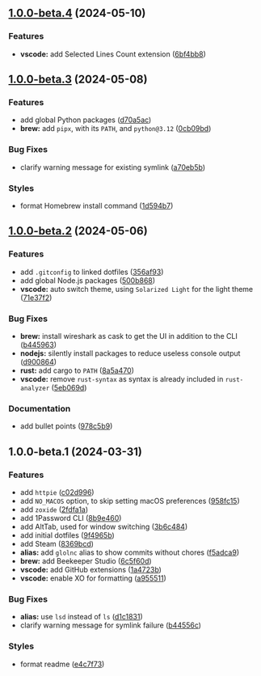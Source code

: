 ## [1.0.0-beta.4](https://github.com/vidavidorra/dotfiles/compare/v1.0.0-beta.3...v1.0.0-beta.4) (2024-05-10)

### Features

- **vscode:** add Selected Lines Count extension ([6bf4bb8](https://github.com/vidavidorra/dotfiles/commit/6bf4bb80e51ae329d0fe6e38e1a2d4208516b2a0))

## [1.0.0-beta.3](https://github.com/vidavidorra/dotfiles/compare/v1.0.0-beta.2...v1.0.0-beta.3) (2024-05-08)

### Features

- add global Python packages ([d70a5ac](https://github.com/vidavidorra/dotfiles/commit/d70a5ac17b94ef556f435ad04a0145c129d68a86))
- **brew:** add `pipx`, with its `PATH`, and `python@3.12` ([0cb09bd](https://github.com/vidavidorra/dotfiles/commit/0cb09bdd85f290ee2f5e6766b87c65e3dd3674d8))

### Bug Fixes

- clarify warning message for existing symlink ([a70eb5b](https://github.com/vidavidorra/dotfiles/commit/a70eb5b2342ae300006ced628fb39e5008bd0d09))

### Styles

- format Homebrew install command ([1d594b7](https://github.com/vidavidorra/dotfiles/commit/1d594b7aaec8bae4c3649589d8e2efb1b1b53080))

## [1.0.0-beta.2](https://github.com/vidavidorra/dotfiles/compare/v1.0.0-beta.1...v1.0.0-beta.2) (2024-05-06)

### Features

- add `.gitconfig` to linked dotfiles ([356af93](https://github.com/vidavidorra/dotfiles/commit/356af937ed71fc10309f04d1d8300be00cdff5a8))
- add global Node.js packages ([500b868](https://github.com/vidavidorra/dotfiles/commit/500b8689e3210d2a5e430a4afba31a6c5f954f46))
- **vscode:** auto switch theme, using `Solarized Light` for the light theme ([71e37f2](https://github.com/vidavidorra/dotfiles/commit/71e37f2a71b7ed5f36d49c06ae023292ef39dbca))

### Bug Fixes

- **brew:** install wireshark as cask to get the UI in addition to the CLI ([b445963](https://github.com/vidavidorra/dotfiles/commit/b445963986560953e5febc39b79937dc4988ee77))
- **nodejs:** silently install packages to reduce useless console output ([d900864](https://github.com/vidavidorra/dotfiles/commit/d9008647fcbf3237b4ebdcf69223a777eba0ee4e))
- **rust:** add cargo to `PATH` ([8a5a470](https://github.com/vidavidorra/dotfiles/commit/8a5a470b27816773ab5d7949b232e58af16cd461))
- **vscode:** remove `rust-syntax` as syntax is already included in `rust-analyzer` ([5eb069d](https://github.com/vidavidorra/dotfiles/commit/5eb069d3d82dbd2104e37fa5f40fc007cf472462))

### Documentation

- add bullet points ([978c5b9](https://github.com/vidavidorra/dotfiles/commit/978c5b990d9ffce67c48e3e9ac05f62d89db3d28))

## 1.0.0-beta.1 (2024-03-31)

### Features

- add `httpie` ([c02d996](https://github.com/vidavidorra/dotfiles/commit/c02d99636ce9c3fe857949a5f6dc057e36382bd8))
- add `NO_MACOS` option, to skip setting macOS preferences ([958fc15](https://github.com/vidavidorra/dotfiles/commit/958fc15710820abcfa263a4ff364e29d91425a9e))
- add `zoxide` ([2fdfa1a](https://github.com/vidavidorra/dotfiles/commit/2fdfa1ae57c22a9220882b086f80be3397afd46b))
- add 1Password CLI ([8b9e460](https://github.com/vidavidorra/dotfiles/commit/8b9e4605475e8c761b0c77440a6ad593fa522adf))
- add AltTab, used for window switching ([3b6c484](https://github.com/vidavidorra/dotfiles/commit/3b6c48430e041a0a1af6be977138cf857cb6a021))
- add initial dotfiles ([9f4965b](https://github.com/vidavidorra/dotfiles/commit/9f4965b73639b5b02c48d01f3e1e6db2ea3180ce))
- add Steam ([8369bcd](https://github.com/vidavidorra/dotfiles/commit/8369bcdfe4edf979392ab05523e89518ed4b2db7))
- **alias:** add `glolnc` alias to show commits without chores ([f5adca9](https://github.com/vidavidorra/dotfiles/commit/f5adca93fcefb90a4e9dbb3cb293cd383ac60868))
- **brew:** add Beekeeper Studio ([6c5f60d](https://github.com/vidavidorra/dotfiles/commit/6c5f60d458e3ca4df1efb010344731a29e305ea8))
- **vscode:** add GitHub extensions ([1a4723b](https://github.com/vidavidorra/dotfiles/commit/1a4723be23d85f09b99d3707bb7c2e1acd46268d))
- **vscode:** enable XO for formatting ([a955511](https://github.com/vidavidorra/dotfiles/commit/a9555111804542f1a358100c5261352c2aca3c4a))

### Bug Fixes

- **alias:** use `lsd` instead of `ls` ([d1c1831](https://github.com/vidavidorra/dotfiles/commit/d1c1831c31543aa17c846777e65a9299c80f3041))
- clarify warning message for symlink failure ([b44556c](https://github.com/vidavidorra/dotfiles/commit/b44556cba2c4c96e10643cdca4fa9f6e85ad086b))

### Styles

- format readme ([e4c7f73](https://github.com/vidavidorra/dotfiles/commit/e4c7f73ccd564e89f08b64fad33b229fd8a40140))

